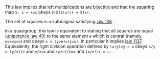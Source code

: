 This law implies that left multiplications are bijective and that the squaring map `S: x ↦ x◇x` obeys `S(S(S(x))) = S(x)`.

The set of squares is a submagma satisfying [law 138](https://teorth.github.io/equational_theories/implications/?138).

In a quasigroup, this law is equivalent to stating that all squares are equal ([unipotence law 40](https://teorth.github.io/equational_theories/implications/?40)) to the same element `e` which is central (namely `e◇x=x◇e`) and obeys `x = (y◇e)◇(y◇x)`.  In particular it implies [law 1137](https://teorth.github.io/equational_theories/implications/?1137).  Equivalently, the right division operation defined by `(x/y)◇y = x` obeys `x/y = (y/x)/e` and `e/x=x` and `(x/e)/e=x` and `(x/e)/x = e`.
